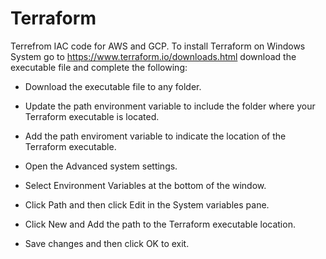 # Terraform
Terrefrom IAC code for AWS and GCP. To install Terraform on Windows System go to https://www.terraform.io/downloads.html download the executable file and complete the following:

* Download the executable file to any folder.

* Update the path environment variable to include the folder where your Terraform executable is located.

* Add the path enviroment variable to indicate the location of the Terraform executable.

* Open the  Advanced system settings.

* Select Environment Variables at the bottom of the window.

* Click Path and then click Edit in the System variables pane.

* Click New and Add the path to the Terraform executable location.

* Save changes and then click OK to exit. 
